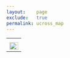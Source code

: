 ```yaml
---
layout:    page
exclude:   true
permalink: ucross_map
---
```


<table style="width:150%">
  <tr>
	<th></th>
  </tr>
  <tr>
    <td><img src="https://raw.githubusercontent.com/hglick/hglick.github.io/master/_images/Large/Ucross_Fencelines_Large.png" width="100%" align="left"></td>
  </tr>
 </table>





   
